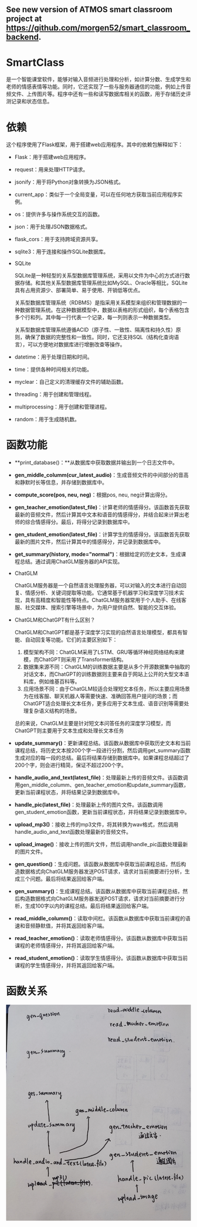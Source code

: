 ## See new version of ATMOS smart classroom project at https://github.com/morgen52/smart_classroom_backend.

# SmartClass

是一个智能课堂软件，能够对输入音频进行处理和分析，如计算分数、生成学生和老师的情感表情等功能。同时，它还实现了一些与服务器通信的功能，例如上传音频文件、上传图片等。程序中还有一些和读写数据库相关的函数，用于存储历史评测记录和状态信息。

# 依赖

这个程序使用了Flask框架，用于搭建web应用程序。其中的依赖包解释如下：

- Flask：用于搭建web应用程序。
- request：用来处理HTTP请求。
- jsonify：用于将Python对象转换为JSON格式。
- current_app：类似于一个全局变量，可以在任何地方获取当前应用程序实例。
- os：提供许多与操作系统交互的函数。
- json：用于处理JSON数据格式。
- flask_cors：用于支持跨域资源共享。
- sqlite3：用于连接和操作SQLite数据库。
- SQLite
    
    SQLite是一种轻型的关系型数据库管理系统，采用以文件为中心的方式进行数据存储。和其他关系型数据库管理系统比如MySQL、Oracle等相比，SQLite具有占用资源少、部署简单、易于使用、开销低等优点。
    
    关系型数据库管理系统（RDBMS）是指采用关系模型来组织和管理数据的一种数据管理系统。在这种数据模型中，数据以表格的形式组织，每个表格包含多个行和列。其中每一行代表一个记录，每一列则表示一种数据类型。
    
    关系型数据库管理系统遵循ACID（原子性、一致性、隔离性和持久性）原则，确保了数据的完整性和一致性。同时，它还支持SQL（结构化查询语言），可以方便地对数据库进行增删改查等操作。
    
- datetime：用于处理日期和时间。
- time：提供各种时间相关的功能。
- myclear：自己定义的清理缓存文件的辅助函数。
- threading：用于创建和管理线程。
- multiprocessing：用于创建和管理进程。
- random：用于生成随机数。

# 函数功能

- **print_database()：**从数据库中获取数据并输出到一个日志文件中。
- **gen_middle_columm(cur_latest_audio)**：生成音频文件的中间部分的音高和静默时长等信息，并存储到数据库中。
- **compute_score(pos, neu, neg)**：根据pos, neu, neg计算出得分。
- **gen_teacher_emotion(latest_file)**：计算老师的情感得分。该函数首先获取最新的音频文件，然后计算其中文本和语音的情感得分，并结合起来计算出老师的综合情感得分。最后，将得分记录到数据库中。
- **gen_student_emotion(latest_file)**：计算学生的情感得分。该函数首先获取最新的图片文件，然后计算其中的情感得分，并记录到数据库中。
- **get_summary(history, mode="normal")**：根据给定的历史文本，生成课程总结。通过调用ChatGLM服务器的API实现。
- ChatGLM
    
    ChatGLM服务器是一个自然语言处理服务器，可以对输入的文本进行自动回复、情感分析、关键词提取等功能。它通常基于机器学习和深度学习技术实现，具有高精度和智能性等特点。ChatGLM服务器常用于个人助手、在线客服、社交媒体、搜索引擎等场景中，为用户提供自然、智能的交互体验。
    
- ChatGLM和ChatGPT有什么区别？
    
    ChatGLM和ChatGPT都是基于深度学习实现的自然语言处理模型，都具有智能、自动回复等功能。它们的主要区别如下：
    
    1. 模型架构不同：ChatGLM采用了LSTM、GRU等循环神经网络结构来建模，而ChatGPT则采用了Transformer结构。
    2. 数据集来源不同：ChatGLM的训练数据主要是从多个开源数据集中抽取的对话文本，而ChatGPT的训练数据则主要来自于网站上公开的大型文本语料库，例如维基百科等。
    3. 应用场景不同：由于ChatGLM较适合处理短文本任务，所以主要应用场景为在线客服、聊天机器人等需要快速、准确回答用户提问的场景；而ChatGPT适合处理长文本任务，更多应用于文本生成、语音识别等需要处理复杂语义结构的场景。
    
    总的来说，ChatGLM主要是针对短文本问答任务的深度学习模型，而ChatGPT则主要用于文本生成和处理长文本任务
    
- **update_summary()**：更新课程总结。该函数从数据库中获取历史文本和当前课程总结，将历史文本按200个字一段进行分割，然后调用get_summary函数生成对应的每一段的总结。最后将结果存储到数据库中。如果课程总结超过了200个字，则会进行精简，保证不超过200个字。
- **handle_audio_and_text(latest_file)**：处理最新上传的音频文件。该函数调用gen_middle_columm、gen_teacher_emotion和update_summary函数，更新当前课程状态，并将结果记录到数据库中。
- **handle_pic(latest_file)**：处理最新上传的图片文件。该函数调用gen_student_emotion函数，更新当前课程状态，并将结果记录到数据库中。
- **upload_mp3()**：接收上传的mp3文件，将其转换为wav格式，然后调用handle_audio_and_text函数处理最新的音频文件。
- **upload_image()**：接收上传的图片文件，然后调用handle_pic函数处理最新的图片文件。
- **gen_question()**：生成问题。该函数从数据库中获取当前课程总结，然后构造数据格式向ChatGLM服务器发送POST请求，请求对当前摘要进行分析，生成三个问题。最后将结果返回给客户端。
- **gen_summary()**：生成课程总结。该函数从数据库中获取当前课程总结，然后构造数据格式向ChatGLM服务器发送POST请求，请求对当前摘要进行分析，生成100字以内的课程总结。最后将结果返回给客户端。
- **read_middle_columm()**：读取中间栏。该函数从数据库中获取当前课程的语速和音频静默值，并将其返回给客户端。
- **read_teacher_emotion()**：读取老师情感得分。该函数从数据库中获取当前课程的老师情感得分，并将其返回给客户端。
- **read_student_emotion()**：读取学生情感得分。该函数从数据库中获取当前课程的学生情感得分，并将其返回给客户端。

# 函数关系

![Untitled](figs/function_calls.jpg)
